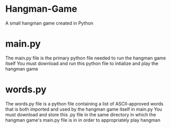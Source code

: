 # Hangman-Game
A small hangman game created in Python

# main.py
The main.py file is the primary python file needed to run the hangman game itself
You must download and run this python file to intialize and play the hangman game

# words.py
The words.py file is a python file containing a list of ASCII-approved words that is both imported and used by the hangman game itself in main.py
You must download and store this .py file in the same directory in which the hangman game's main.py file is in in order to appropriately play hangman
